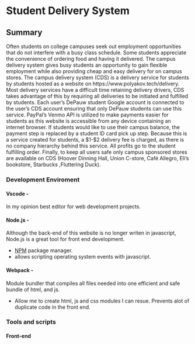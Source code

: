 <h1>Student Delivery System</h1>
<h2>Summary</h2>
<p>Often students on college campuses seek out employment opportunities that do not interfere with a busy class schedule. Some students appreciate the convenience of ordering food and having it delivered. The campus delivery system gives busy students an opportunity to gain flexible employment while also providing cheap and easy delivery for on campus stores. The campus delivery system (CDS) is a delivery service for students by students hosted as a website on https://www.polyakov.tech/delivery. Most delivery services have a difficult time retaining delivery drivers, CDS takes advantage of this by requiring all deliveries to be initiated and fulfilled by students. Each user’s DePauw student Google account is connected to the user’s CDS account ensuring that only DePauw students can use this service. PayPal’s Venmo API is utilized to make payments easier for students as this website is accessible from any device containing an internet browser. If students would like to use their campus balance, the payment step is replaced by a student ID card pick up step.  Because this is a service created for students, a $1-$2 delivery fee is charged, as there is no company hierarchy behind this service. All profits go to the student fulfilling order. Finally, to keep all users safe only campus sponsored stores are available on CDS (Hoover Dinning Hall, Union C-store, Café Allegro, Eli’s bookstore, Starbucks ,Fluttering Duck).
</p>
<h3>Development Enviroment</h3>
<h4>Vscode - </h4><p>In my opinion best editor for web development projects.</p>
<h4>Node.js - </h4><p>Although the back-end of this website is no longer writen in javascript, Node.js is a great tool for front end development.<p>
<ul>
<li><a href="#NPMInfo">NPM</a> package manager.</li>
<li>allows scripting operating system events with javascript.</li>
</ul>
<h4>Webpack - </h4><p>Module bundler that compiles all files needed into one efficient and safe bundle of html, and js.</p>
<ul>
<li>Allow me to  create html, js and css modules I can resue. Prevents alot of duplicate code in the front end.</li>
</ul>
<h3>Tools and scripts</h3>
<h4>Front-end</h4>